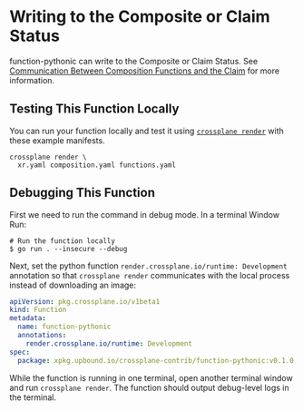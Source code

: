 # Writing to the Composite or Claim Status

function-pythonic can write to the Composite or Claim Status. See [Communication Between Composition Functions and the Claim](https://github.com/crossplane/crossplane/blob/main/design/one-pager-fn-claim-conditions.md) for more information.

## Testing This Function Locally

You can run your function locally and test it using [`crossplane render`](https://docs.crossplane.io/latest/cli/command-reference/#render)
with these example manifests.

```shell
crossplane render \
  xr.yaml composition.yaml functions.yaml
```

## Debugging This Function

First we need to run the command in debug mode. In a terminal Window Run:

```shell
# Run the function locally
$ go run . --insecure --debug
```

Next, set the python function `render.crossplane.io/runtime: Development` annotation so that
`crossplane render` communicates with the local process instead of downloading an image:

```yaml
apiVersion: pkg.crossplane.io/v1beta1
kind: Function
metadata:
  name: function-pythonic
  annotations: 
    render.crossplane.io/runtime: Development
spec:
  package: xpkg.upbound.io/crossplane-contrib/function-pythonic:v0.1.0
```

While the function is running in one terminal, open another terminal window and run `crossplane render`.
The function should output debug-level logs in the terminal.
